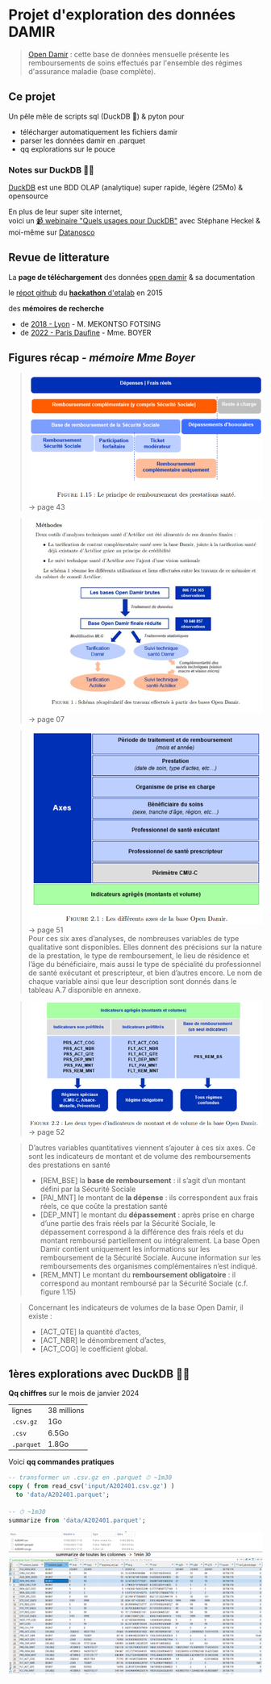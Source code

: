 # Projet d'exploration des données DAMIR

> [Open Damir](https://www.assurance-maladie.ameli.fr/etudes-et-donnees/open-damir-depenses-sante-interregimes) : cette base de données mensuelle présente les remboursements de soins effectués par l'ensemble des régimes d'assurance maladie (base complète).

## Ce projet

Un pêle mêle de scripts sql (DuckDB 🦆) & pyton
pour
- télécharger automatiquement les fichiers damir
- parser les données damir en .parquet
- qq explorations sur le pouce


### Notes sur DuckDB 🦆🚀

[DuckDB](https://duckdb.org/) est une BDD OLAP (analytique) super rapide, légère (25Mo) & opensource

En plus de leur super site internet,<br> voici un [📹 webinaire "Quels usages pour DuckDB"](https://www.youtube.com/watch?v=pzTVUm1ifA0) avec Stéphane Heckel & moi-même sur [Datanosco](http://datanosco.com/)

## Revue de litterature

La **page de téléchargement** des données [open damir](https://www.assurance-maladie.ameli.fr/etudes-et-donnees/open-damir-depenses-sante-interregimes) & sa documentation

le [répot github](https://github.com/SGMAP-AGD/DAMIR) du [**hackathon** d'etalab](https://www.etalab.gouv.fr/retour-sur-le-premier-hackathon-donnees-de-sante/) en 2015

des **mémoires de recherche**
- de [2018 - Lyon](https://journeesiard2019.institutdesactuaires.com/docs/mem/7b49073812c2d4775d615975e6823098.pdf) - M. MEKONTSO FOTSING
- de [2022 - Paris Daufine](https://www.institutdesactuaires.com/docs/mem/6c8b6c92b28edf63fd916809f8e459e1.pdf) - Mme. BOYER

## Figures récap - *mémoire Mme Boyer*

> ![memoire_2022_principeRbstPrestationSante](./docs/memoire_2022_principeRbstPrestationSante.png)  <br>-> page 43

> ![memoire_2022_rafinementDonnees](./docs/memoire_2022_rafinementDonnees.png) <br>-> page 07

> ![memoire_2022_axesAnalyse](./docs/memoire_2022_axesAnalyse.png) <br>-> page 51<br>
> Pour ces six axes d’analyses, de nombreuses variables de type qualitative sont disponibles. Elles donnent des précisions sur la nature de la prestation, le type de remboursement, le lieu de résidence et l’âge du bénéficiaire, mais aussi le type de spécialité du professionnel de santé exécutant et prescripteur, et bien d’autres encore. Le nom de chaque variable ainsi que leur description sont donnés dans le tableau A.7 disponible en annexe.

> ![memoire_2022_indicateurs](./docs/memoire_2022_indicateurs.png) <br>-> page 52

> D’autres variables quantitatives viennent s’ajouter à ces six axes. Ce sont les indicateurs de montant et de volume des remboursements des prestations en santé
> * [REM_BSE] la **base de remboursement** : il s’agit d’un montant défini par la Sécurité Sociale
> * [PAI_MNT] le montant de **la dépense** : ils correspondent aux frais réels, ce que coûte la prestation santé
> * [DEP_MNT] le montant du **dépassement** : après prise en charge d’une partie des frais réels par la Sécurité
Sociale, le dépassement correspond à la différence des frais réels et du montant remboursé partiellement ou intégralement. La base Open Damir contient uniquement les informations sur les
remboursement de la Sécurité Sociale. Aucune information sur les remboursements des organismes complémentaires n’est indiqué.
> * [REM_MNT] Le montant du **remboursement obligatoire** : il correspond au montant remboursé par la Sécurité
Sociale (c.f. figure 1.15)

> Concernant les indicateurs de volumes de la base Open Damir, il existe :
> * [ACT_QTE] la quantité d’actes,
> * [ACT_NBR] le dénombrement d’actes,
> * [ACT_COG] le coefficient global.

## 1ères explorations avec DuckDB 🦆🚀

**Qq chiffres** sur le mois de janvier 2024

|    |            |
| :-- |:-- |
|lignes| 38 millions |
|`.csv.gz`| 1Go |
|`.csv`| 6.5Go |
|`.parquet`| 1.8Go |

Voici **qq commandes pratiques**

```sql
-- transformer un .csv.gz en .parquet ⏱ ~1m30
copy ( from read_csv('input/A202401.csv.gz') )
  to 'data/A202401.parquet';

-- ⏱ ~1m30
summarize from 'data/A202401.parquet';
```

![summarize_202401](docs/summarize_202401.png)